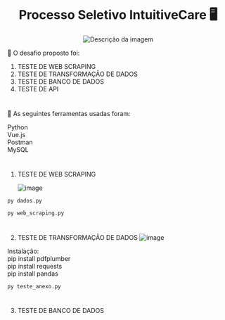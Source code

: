  <h1 align="center">Processo Seletivo IntuitiveCare 🖥️ </h1>
 <div align="center">
  <img src="https://github.com/user-attachments/assets/2bc4a816-b5d9-4df9-9fdd-875c57402e60" alt="Descrição da imagem">
</div>



<p>🚀 O desafio proposto foi: </p>

1. TESTE DE WEB SCRAPING
2. TESTE DE TRANSFORMAÇÃO DE DADOS
3. TESTE DE BANCO DE DADOS
4. TESTE DE API

#
<p>🚀 As seguintes ferramentas usadas foram: </p>
Python<br>
Vue.js<br>
Postman<br>
MySQL<br>

#


1. TESTE DE WEB SCRAPING 
   
   ![image](https://github.com/user-attachments/assets/38700ac5-8836-4b28-971d-a2d71a10d0ea)
  ```
py dados.py
```
 ```
py web_scraping.py
```
   #
2. TESTE DE TRANSFORMAÇÃO DE DADOS
   ![image](https://github.com/user-attachments/assets/55a79046-8edf-4693-8857-71ed50c41df4)

Instalação:<br>
pip install pdfplumber<br>
pip install requests<br>
pip install pandas<br>

 ```
py teste_anexo.py
```
#
3. TESTE DE BANCO DE DADOS
#



   
